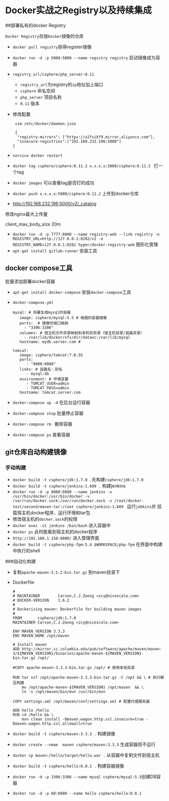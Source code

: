 # Docker实战之Registry以及持续集成

##部署私有的docker Registry

`Docker Registry`存放`Docker`镜像的仓库

* `docker pull registry`获得register镜像

* `docker run -d -p 5000:5000 --name registry registry` 启动镜像成为容器

* `registry_url/csphere/php_server:0.11`
  * `registry_url`为registry的`ip`地址加上端口
  * `csphere` 命名空间
  * `php_server` 项目名称
  * `0.11` 版本

* 修改配置

  ````
   vim /etc/docker/daemon.json
   
   {
    "registry-mirrors": ["https://x2fvikf9.mirror.aliyuncs.com"],
    "insecure-registries":["192.168.232.196:5000"]
  }
  ````

* `service docker restart`

* `docker tag csphere/csphere:0.11.2 x.x.x.x:5000/csphere:0.11.2 ` 打一个tag

* `docker images` 可以查看tag是否打的成功

* `docker push x.x.x.x:5000/csphere:0.11.2` 上传到docker仓库

* http://192.168.232.196:5000/v2/_catalog

修改nginx最大上传量

client_max_body_size 20m



* `docker run -d -p 7777:8080 --name registry-web --link registry -e REGISTRY_URL=http://127.0.0.1:8282/v2 -e REGISTRY_NAME=127.0.0.1:8282 hyper/docker-registry-web` 图形化管理
* `apt-get install gitlab-runner` 安装工具

## docker compose工具

批量添加部署docker容器

* `apt-get install docker-compose` 安装`docker-compose`工具

* `docker-compose.yml`

  ```shell
  mysql: # 将要生成mysql的容器
     image: csphere/mysql:5.5 # 根据的容器镜像 
     ports:  # 镜像的端口映射
       - "3306:3306"
     volumes: # 宿主机文件目录映射到本机的目录（宿主机目录/容器目录）
       - /var/lib/docker/vfs/dir/dataxc:/var/lib/mysql
     hostname: mydb.server.com # 

  tomcat:
     image: csphere/tomcat:7.0.55
     ports:
        - "8080:8080"
     links: # 容器名：别名
        - mysql:db
     environment: # 环境变量
        - TOMCAT_USER=admin
        - TOMCAT_PASS=admin
     hostname: tomcat.server.com
  ```

* `docker-compose up -d` 在后台运行容器

* `docker-compose stop` 批量停止容器

* `docker-compose rm ` 删除容器

* `docker-compose ps` 查看容器

## git仓库自动构建镜像

### 手动构建

* `docker build -t csphere/jdk:1.7.0 .`先构建`csphere/jdk:1.7.0`
* `docker build -t csphere/jenkins:1.609 .` 构建jenkins
* `docker run -d -p 8080:8080 --name jenkins -v /usr/bin/docker:/usr/bin/docker -v /var/run/docker.sock:/var/run/docker.sock -v /root/docker-test/second/maven-tar:/root csphere/jenkins:1.609 ` 运行`jebkins`并 挂载宿主机docker程序、运行环境和tar包
* 修改宿主机的`docker.sock`的权限
* `docker exec -it jenkins /bin/bash` 进入容器中
* `docker ps` 此时能看到宿主机的docker程序
* `http://192.168.1.158:8080/` 进入管理界面
* `docker build -t csphere/php-fpm:5.4 $WORKSPACE/php-fpm` 在界面中构建中执行的shell

###自动化构建

* 复制`apache-maven-3.5.2-bin.tar.gz` 到maven目录下

* Dockerfile

  ```shell
  #
  # MAINTAINER        Carson,C.J.Zeong <zcy@nicescale.com>
  # DOCKER-VERSION    1.6.2
  #
  # Dockerizing maven: Dockerfile for building maven images
  #
  FROM       csphere/jdk:1.7.0
  MAINTAINER Carson,C.J.Zeong <zcy@nicescale.com>

  ENV MAVEN_VERSION 3.3.3
  ENV MAVEN_HOME /opt/maven

  # Install maven
  ADD http://mirror.cc.columbia.edu/pub/software/apache/maven/maven-3/${MAVEN_VERSION}/binaries/apache-maven-${MAVEN_VERSION}-bin.tar.gz /opt/

  #COPY apache-maven-3.3.3-bin.tar.gz /opt/ # 使用本地资源

  RUN tar xzf /opt/apache-maven-3.3.3-bin.tar.gz -C /opt && \ # 执行解压构建
      mv /opt/apache-maven-${MAVEN_VERSION} /opt/maven  && \
      ln -s /opt/maven/bin/mvn /usr/bin/mvn

  COPY settings.xml /opt/maven/conf/settings.xml # 配置代理服务器

  ADD hello /hello
  RUN cd /hello && \
      mvn clean install -Dmaven.wagon.http.ssl.insecure=true -Dmaven.wagon.http.ssl.allowall=true
  ```

* `docker build -t csphere/maven:3.3.3 .` 构建镜像

* `docker create --nmae  maven csphere/maven:3.3.3` 生成容器但不运行

* `docker cp maven:/hello/target/hello.war .` 从容器中复制文件到宿主机

* `docker build -t csphere/hello:0.0.1 .` 构建容器镜像

* `docker run -d -p 3306:3306 --name mysql csphere/mysql:5.5`创建DB容器

* `docker run -d -p 80:8080 --name hello csphere/hello:0.0.1` 
